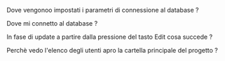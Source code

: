 
Dove vengonoo impostati i parametri di connessione al database ?

Dove mi connetto al database ?

In fase di update a partire dalla pressione del tasto Edit cosa succede ?

Perchè vedo l'elenco degli utenti apro la cartella principale del progetto ?
